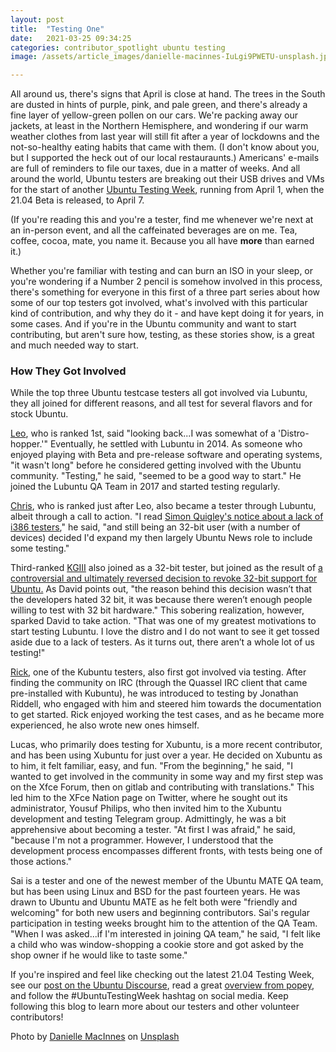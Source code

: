 ```yaml
---
layout: post
title:  "Testing One"
date:   2021-03-25 09:34:25
categories: contributor_spotlight ubuntu testing 
image: /assets/article_images/danielle-macinnes-IuLgi9PWETU-unsplash.jpg

---
```


All around us, there's signs that April is close at hand. The trees in the South are dusted in hints of purple, pink, and pale green, and there's already a fine layer of yellow-green pollen on our cars. We're packing away our jackets, at least in the Northern Hemisphere, and wondering if our warm weather clothes from last year will still fit after a year of lockdowns and the not-so-healthy eating habits that came with them. (I don't know about you, but I supported the heck out of our local restauraunts.) Americans' e-mails are full of reminders to file our taxes, due in a matter of weeks. And all around the world, Ubuntu testers are breaking out their USB drives and VMs for the start of another [Ubuntu Testing Week](https://discourse.ubuntu.com/t/ubuntu-21-04-testing-week/21519), running from April 1, when the 21.04 Beta is released, to April 7.

(If you're reading this and you're a tester, find me whenever we're next at an in-person event, and all the caffeinated beverages are on me. Tea, coffee, cocoa, mate, you name it. Because you all have **more** than earned it.)

Whether you're familiar with testing and can burn an ISO in your sleep, or you're wondering if a Number 2 pencil is somehow involved in this process, there's something for everyone in this first of a three part series about how some of our top testers got involved, what's involved with this particular kind of contribution, and why they do it - and have kept doing it for years, in some cases. And if you're in the Ubuntu community and want to start contributing, but aren't sure how, testing, as these stories show, is a great and much needed way to start.

### How They Got Involved

While the top three Ubuntu testcase testers all got involved via Lubuntu, they all joined for different reasons, and all test for several flavors and for stock Ubuntu. 

[Leo](https://launchpad.net/~leok), who is ranked 1st, said "looking back...I was somewhat of a 'Distro-hopper.'" Eventually, he settled with Lubuntu in 2014. As someone who enjoyed playing with Beta and pre-release software and operating systems, "it wasn't long" before he considered getting involved with the Ubuntu community. "Testing," he said, "seemed to be a good way to start." He joined the Lubuntu QA Team in 2017 and started testing regularly.

[Chris](https://launchpad.net/~guiverc), who is ranked just after Leo, also became a tester through Lubuntu, albeit through a call to action. "I read [Simon Quigley's notice about a lack of i386 testers](https://lubuntu.me/this-week-in-lubuntu-development-7/)," he said, "and still being an 32-bit user (with a number of devices) decided I'd expand my then largely Ubuntu News role to include some testing."

Third-ranked [KGIII](https://launchpad.net/~uninvolved) also joined as a 32-bit tester, but joined as the result of [a controversial and ultimately reversed decision to revoke 32-bit support for Ubuntu.](https://ubuntu.com/blog/statement-on-32-bit-i386-packages-for-ubuntu-19-10-and-20-04-lts) As David points out, "the reason behind this decision wasn’t that the developers hated 32 bit, it was because there weren’t enough people willing to test with 32 bit hardware." This sobering realization, however, sparked David to take action. "That was one of my greatest motivations to start testing Lubuntu. I love the distro and I do not want to see it get tossed aside due to a lack of testers. As it turns out, there aren’t a whole lot of us testing!"

[Rick](https://launchpad.net/~rick-timmis), one of the Kubuntu testers, also first got involved via testing. After finding the community on IRC (through the Quassel IRC client that came pre-installed with Kubuntu), he was introduced to testing by Jonathan Riddell, who engaged with him and steered him towards the documentation to get started. Rick enjoyed working the test cases, and as he became more experienced, he also wrote new ones himself.

Lucas, who primarily does testing for Xubuntu, is a more recent contributor, and has been using Xubuntu for just over a year. He decided on Xubuntu as to him, it felt familiar, easy, and fun. "From the beginning," he said, "I wanted to get involved in the community in some way and my first step was on the Xfce Forum, then on gitlab and contributing with translations." This led him to the XFce Nation page on Twitter, where he sought out its administrator, Yousuf Philips, who then invited him to the Xubuntu development and testing Telegram group. Admittingly, he was a bit apprehensive about becoming a tester. "At first I was afraid," he said, "because I'm not a programmer. However, I understood that the development process encompasses different fronts, with tests being one of those actions."

Sai is a tester and one of the newest member of the Ubuntu MATE QA team, but has been using Linux and BSD for the past fourteen years. He was drawn to Ubuntu and Ubuntu MATE as he felt both were "friendly and welcoming" for both new users and beginning contributors. Sai's regular participation in testing weeks brought him to the attention of the QA Team. "When I was asked...if I'm interested in joining QA team," he said, "I felt like a child who was window-shopping a cookie store and got asked by the shop owner if he would like to taste some."

If you're inspired and feel like checking out the latest 21.04 Testing Week, see our [post on the Ubuntu Discourse](https://discourse.ubuntu.com/t/ubuntu-21-04-testing-week/21519), read a great [overview from popey](https://popey.com/blog/2021/03/ubuntu-21.04-testing-week/), and follow the #UbuntuTestingWeek hashtag on social media. Keep following this blog to learn more about our testers and other volunteer contributors!

Photo by [Danielle MacInnes](https://unsplash.com/@dsmacinnes) on [Unsplash](https://www.unsplash.com)


